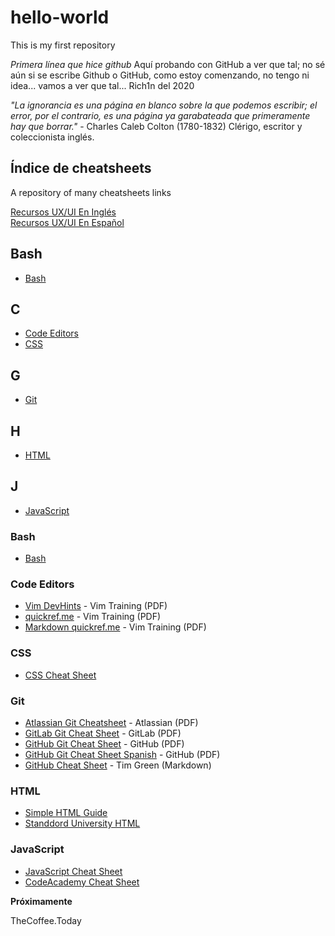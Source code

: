 # hello-world
This is my first repository


*Primera línea que hice github* Aquí probando con GitHub a ver que tal; no sé aún si se escribe Github o GitHub, como estoy comenzando, no tengo ni idea... vamos a ver que tal... Rich1n del 2020

*"La ignorancia es una página en blanco sobre la que podemos escribir; el error, por el contrario, es una página ya garabateada que primeramente hay que borrar."* - Charles Caleb Colton (1780-1832) Clérigo, escritor y coleccionista inglés. 


## Índice de cheatsheets
A repository of many cheatsheets links

[Recursos UX/UI En Inglés](https://github.com/rich1n/hello-world/blob/master/Recursos-UX-UI-english.md)<br>
[Recursos UX/UI En Español](https://github.com/rich1n/hello-world/blob/master/Recursos-UX-UI-español.md)

## Bash
+ [Bash](#bash)

## C
+ [Code Editors](#code-editors)
+ [CSS](#css)

## G
+ [Git](#git)

## H
+ [HTML](#html)

## J
+ [JavaScript](#javascript)


### Bash
+ [Bash](https://quickref.me/bash)

### Code Editors
+ [Vim DevHints](https://devhints.io/vim) - Vim Training (PDF)
+ [quickref.me](https://quickref.me/vim) - Vim Training (PDF)
+ [Markdown quickref.me](https://quickref.me/markdown) - Vim Training (PDF)

### CSS
+ [CSS Cheat Sheet](https://htmlcheatsheet.com/css/)

### Git
+ [Atlassian Git Cheatsheet](https://www.atlassian.com/dam/jcr:e7e22f25-bba2-4ef1-a197-53f46b6df4a5/SWTM-2088_Atlassian-Git-Cheatsheet.pdf) - Atlassian (PDF)
+ [GitLab Git Cheat Sheet](https://about.gitlab.com/images/press/git-cheat-sheet.pdf) - GitLab (PDF)
+ [GitHub Git Cheat Sheet](https://education.github.com/git-cheat-sheet-education.pdf) - GitHub (PDF)
+ [GitHub Git Cheat Sheet Spanish](https://training.github.com/downloads/es_ES/github-git-cheat-sheet.pdf) - GitHub (PDF)
+ [GitHub Cheat Sheet](https://github.com/tiimgreen/github-cheat-sheet) - Tim Green (Markdown)

### HTML
+ [Simple HTML Guide](http://www.simplehtmlguide.com/cheatsheet.php)
+ [Standdord University HTML](https://web.stanford.edu/group/csp/cs21/htmlcheatsheet.pdf)

### JavaScript
+ [JavaScript Cheat Sheet](https://htmlcheatsheet.com/js/#)
+ [CodeAcademy Cheat Sheet](https://www.codecademy.com/learn/introduction-to-javascript/modules/learn-javascript-introduction/cheatsheet)


**Próximamente**

TheCoffee.Today
